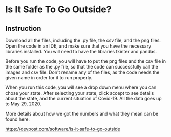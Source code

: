 # Is It Safe To Go Outside?

## Instruction
Download all the files, including the .py file, the csv file, and the png files.
Open the code in an IDE, and make sure that you have the necessary libraries installed.
You will need to have the libraries tkinter and pandas.

Before you run the code, you will have to put the png files and the csv file in the same folder as the .py file, so that the code can successfully call the images and csv file. Don't rename any of the files, as the code needs the given name in order for it to run properly.

When you run this code, you will see a drop down menu where you can chose your state. After selecting your state, click accept to see details about the state, and the current situation of Covid-19.
All the data goes up to May 29, 2020.

More details about how we got the numbers and what they mean can be found here:

https://devpost.com/software/is-it-safe-to-go-outside
